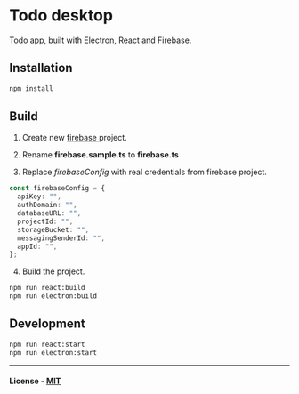 # Todo desktop

Todo app, built with Electron, React and Firebase.

## Installation

```bash
npm install
```

## Build

1. Create new [firebase ](https://firebase.google.com/)project.

2. Rename **firebase.sample.ts** to **firebase.ts**

3. Replace _firebaseConfig_ with real credentials from firebase project.

```typescript
const firebaseConfig = {
  apiKey: "",
  authDomain: "",
  databaseURL: "",
  projectId: "",
  storageBucket: "",
  messagingSenderId: "",
  appId: "",
};
```

4. Build the project.

```bash
npm run react:build
npm run electron:build
```

## Development

```bash
npm run react:start
npm run electron:start
```

---

#### License - [MIT](https://choosealicense.com/licenses/mit/)
